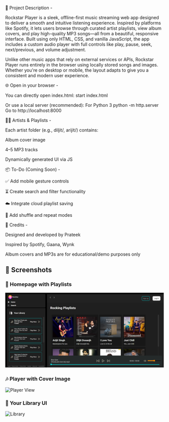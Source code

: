 📝 Project Description - 

Rockstar Player is a sleek, offline-first music streaming web app designed to deliver a smooth and intuitive listening experience. Inspired by platforms like Spotify, it lets users browse through curated artist playlists, view album covers, and play high-quality MP3 songs—all from a beautiful, responsive interface. Built using only HTML, CSS, and vanilla JavaScript, the app includes a custom audio player with full controls like play, pause, seek, next/previous, and volume adjustment.

Unlike other music apps that rely on external services or APIs, Rockstar Player runs entirely in the browser using locally stored songs and images. Whether you're on desktop or mobile, the layout adapts to give you a consistent and modern user experience.

🌐 Open in your browser - 

You can directly open index.html:
start index.html

Or use a local server (recommended):
For Python 3
python -m http.server
Go to http://localhost:8000

👨‍🎤 Artists & Playlists - 

Each artist folder (e.g., diljit/, arijit/) contains:

Album cover image

4–5 MP3 tracks

Dynamically generated UI via JS

📦 To-Do (Coming Soon) - 

✅ Add mobile gesture controls

⏳ Create search and filter functionality

☁️ Integrate cloud playlist saving

🔀 Add shuffle and repeat modes

🙏 Credits - 

Designed and developed by Prateek

Inspired by Spotify, Gaana, Wynk

Album covers and MP3s are for educational/demo purposes only

## 📸 Screenshots

### 🎵 Homepage with Playlists
![Homepage](screenshots/home.png)

### 🎶 Player with Cover Image
![Player View](screenshots/player1.png)

### 📂 Your Library UI
![Library](screenshots/player2.png)
